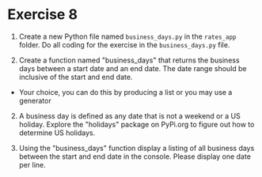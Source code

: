 # Exercise 8

1. Create a new Python file named `business_days.py` in the `rates_app` folder. Do all coding for the exercise in the `business_days.py` file.

1. Create a function named "business_days" that returns the business days between a start date and an end date. The date range should be inclusive of the start and end date.

- Your choice, you can do this by producing a list or you may use a generator

2. A business day is defined as any date that is not a weekend or a US holiday. Explore the "holidays" package on PyPi.org to figure out how to determine US holidays.

3. Using the "business_days" function display a listing of all business days between the start and end date in the console. Please display one date per line.